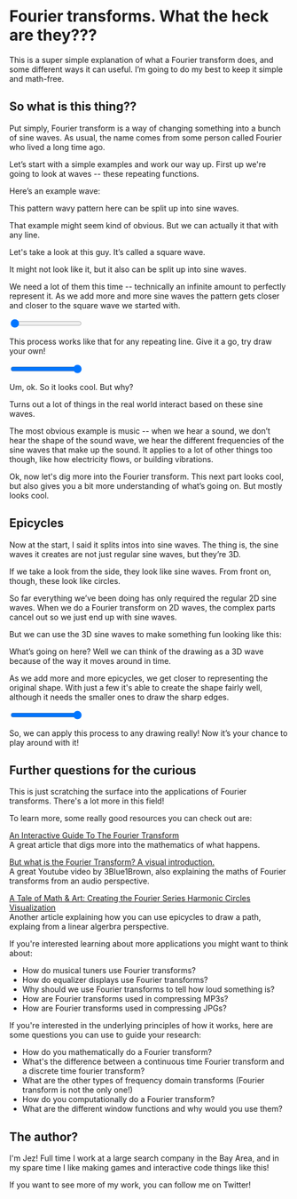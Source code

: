 <canvas id='fourier-title' width=500 height=300></canvas>

# Fourier transforms. What the heck are they???

This is a super simple explanation of what a Fourier transform does, and some different ways it can useful. I’m going to do my best to keep it simple and math-free.

## So what is this thing??

Put simply, Fourier transform is a way of changing something into a bunch of sine waves. As usual, the name comes from some person called Fourier who lived a long time ago.

Let’s start with a simple examples and work our way up. First up we're going to look at waves -- these repeating functions.

Here’s an example wave:

<canvas id='combo-sine-wave' width=500 height=300></canvas>

This pattern wavy pattern here can be split up into sine waves.

<canvas id='combo-sine-wave-split' width=500 height=500></canvas>

That example might seem kind of obvious. But we can actually it that with any line.

Let's take a look at this guy. It’s called a square wave.

<canvas id='square-wave' width=500 height=300></canvas>

It might not look like it, but it also can be split up into sine waves.

<canvas id='square-wave-split' width=500 height=500></canvas>

We need a lot of them this time -- technically an infinite amount to perfectly represent it. As we add more and more sine waves the pattern gets closer and closer to the square wave we started with.

<canvas id='square-wave-build-up' width=500 height=500></canvas>
<input id="square-wave-build-up-slider" type="range" min="0" max="1" value="0" step="any" >

This process works like that for any repeating line. Give it a go, try draw your own!

<canvas id='wave-draw' width=500 height=300></canvas>
<canvas id='wave-draw-split' width=500 height=500></canvas>
<input id="wave-draw-slider" type="range" min="0" max="1" value="1" step="any">

Um, ok. So it looks cool. But why?

Turns out a lot of things in the real world interact based on these sine waves.

The most obvious example is music -- when we hear a sound, we don’t hear the shape of the sound wave, we hear the different frequencies of the sine waves that make up the sound. It applies to a lot of other things too though, like how electricity flows, or building vibrations.

Ok, now let's dig more into the Fourier transform. This next part looks cool, but also gives you a bit more understanding of what’s going on. But mostly looks cool.

## Epicycles

Now at the start, I said it splits intos into sine waves. The thing is, the sine waves it creates are not just regular sine waves, but they’re 3D.

<canvas id='complex-sinusoid' width=500 height=500></canvas>

If we take a look from the side, they look like sine waves. From front on, though, these look like circles.

<canvas id='complex-sinusoid-turn' width=500 height=500></canvas>

So far everything we’ve been doing has only required the regular 2D sine waves. When we do a Fourier transform on 2D waves, the complex parts cancel out so we just end up with sine waves.

But we can use the 3D sine waves to make something fun looking like this:

<canvas id='peace-epicycles' width=500 height=500></canvas>

What’s going on here? Well we can think of the drawing as a 3D wave because of the way it moves around in time.

<canvas id='peace-3d' width=500 height=500></canvas>

As we add more and more epicycles, we get closer to representing the original shape. With just a few it's able to create the shape fairly well, although it needs the smaller ones to draw the sharp edges.

<canvas id='peace-build-up' width=500 height=500></canvas>
<input id="peace-build-up-slider" type="range" min="0" max="1" value="1" step="any">

So, we can apply this process to any drawing really! Now it’s your chance to play around with it!

<canvas id='draw-zone' width=500 height=500></canvas>

<canvas id='circle-zone' width=500 height=500></canvas>

## Further questions for the curious

This is just scratching the surface into the applications of Fourier transforms. There's a lot more in this field!

To learn more, some really good resources you can check out are:

[An Interactive Guide To The Fourier Transform](https://betterexplained.com/articles/an-interactive-guide-to-the-fourier-transform/)  
A great article that digs more into the mathematics of what happens.

[But what is the Fourier Transform? A visual introduction.](https://www.youtube.com/watch?v=spUNpyF58BY)  
A great Youtube video by 3Blue1Brown, also explaining the maths of Fourier transforms from an audio perspective.

[A Tale of Math & Art: Creating the Fourier Series Harmonic Circles Visualization](https://alex.miller.im/posts/fourier-series-spinning-circles-visualization/)  
Another article explaining how you can use epicycles to draw a path, explaing from a linear algerbra perspective.

If you're interested learning about more applications you might want to think about:

- How do musical tuners use Fourier transforms?
- How do equalizer displays use Fourier transforms?
- Why should we use Fourier transforms to tell how loud something is?
- How are Fourier transforms used in compressing MP3s?
- How are Fourier transforms used in compressing JPGs?

If you're interested in the underlying principles of how it works, here are some questions you can use to guide your research:

- How do you mathematically do a Fourier transform?
- What's the difference between a continuous time Fourier transform and a discrete time fourier transform?
- What are the other types of frequency domain transforms (Fourier transform is not the only one!)
- How do you computationally do a Fourier transform?
- What are the different window functions and why would you use them?

## The author?

I'm Jez! Full time I work at a large search company in the Bay Area, and in my spare time I like making games and interactive code things like this!

If you want to see more of my work, you can follow me on Twitter!
